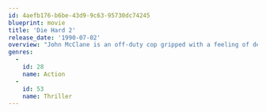 ```yaml
---
id: 4aefb176-b6be-43d9-9c63-95730dc74245
blueprint: movie
title: 'Die Hard 2'
release_date: '1990-07-02'
overview: "John McClane is an off-duty cop gripped with a feeling of déjà vu when on a snowy Christmas Eve in the nation's capital, terrorists seize a major international airport, holding thousands of holiday travelers hostage. Renegade military commandos led by a murderous rogue officer plot to rescue a drug lord from justice and are prepared for every contingency except one: McClane's smart-mouthed heroics."
genres:
  -
    id: 28
    name: Action
  -
    id: 53
    name: Thriller
---
```

